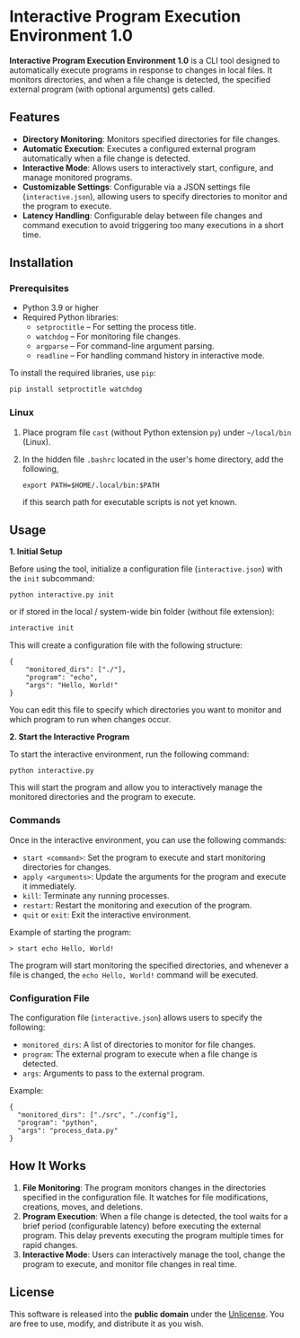 # Interactive Program Execution Environment 1.0

**Interactive Program Execution Environment 1.0** is a CLI tool designed to automatically execute programs in response to changes in local files. It monitors directories, and when a file change is detected, the specified external program (with optional arguments) gets called.

## Features

- **Directory Monitoring**: Monitors specified directories for file changes.
- **Automatic Execution**: Executes a configured external program automatically when a file change is detected.
- **Interactive Mode**: Allows users to interactively start, configure, and manage monitored programs.
- **Customizable Settings**: Configurable via a JSON settings file (`interactive.json`), allowing users to specify directories to monitor and the program to execute.
- **Latency Handling**: Configurable delay between file changes and command execution to avoid triggering too many executions in a short time.

## Installation

### Prerequisites

- Python 3.9 or higher
- Required Python libraries:
  - `setproctitle` – For setting the process title.
  - `watchdog` – For monitoring file changes.
  - `argparse` – For command-line argument parsing.
  - `readline` – For handling command history in interactive mode.

To install the required libraries, use `pip`:

```bash
pip install setproctitle watchdog
```

### Linux

1. Place program file `cast` (without Python extension `py`) under `~/local/bin` (Linux).

2. In the hidden file `.bashrc` located in the user's home directory, add the following,

   `export PATH=$HOME/.local/bin:$PATH`

   if this search path for executable scripts is not yet known.

## Usage

**1. Initial Setup**

Before using the tool, initialize a configuration file (`interactive.json`) with the `init` subcommand:

```
python interactive.py init
```

or if stored in the local / system-wide bin folder (without file extension):

```bash
interactive init
```

This will create a configuration file with the following structure:

```
{
	"monitored_dirs": ["./"],
	"program": "echo",
	"args": "Hello, World!"
}
```

You can edit this file to specify which directories you want to monitor and which program to run when changes occur.

**2. Start the Interactive Program**

To start the interactive environment, run the following command:

```
python interactive.py
```

This will start the program and allow you to interactively manage the monitored directories and the program to execute.

### Commands

Once in the interactive environment, you can use the following commands:

- `start <command>`: Set the program to execute and start monitoring directories for changes.
- `apply <arguments>`: Update the arguments for the program and execute it immediately.
- `kill`: Terminate any running processes.
- `restart`: Restart the monitoring and execution of the program.
- `quit` or `exit`: Exit the interactive environment.

Example of starting the program:

```
> start echo Hello, World!
```

The program will start monitoring the specified directories, and whenever a file is changed, the `echo Hello, World!` command will be executed.

### Configuration File

The configuration file (`interactive.json`) allows users to specify the following:

- `monitored_dirs`: A list of directories to monitor for file changes.
- `program`: The external program to execute when a file change is detected.
- `args`: Arguments to pass to the external program.

Example:

```
{
  "monitored_dirs": ["./src", "./config"],
  "program": "python",
  "args": "process_data.py"
}
```

## How It Works

1. **File Monitoring**: The program monitors  changes in the directories specified in the configuration file. It  watches for file modifications, creations, moves, and deletions.
2. **Program Execution**: When a file change is detected, the tool waits for a brief period  (configurable latency) before executing the external program. This delay prevents executing the program multiple times for rapid changes.
3. **Interactive Mode**: Users can interactively manage the tool, change the program to execute, and monitor file changes in real time.

## License

This software is released into the **public domain** under the [Unlicense](http://unlicense.org/). You are free to use, modify, and distribute it as you wish.
